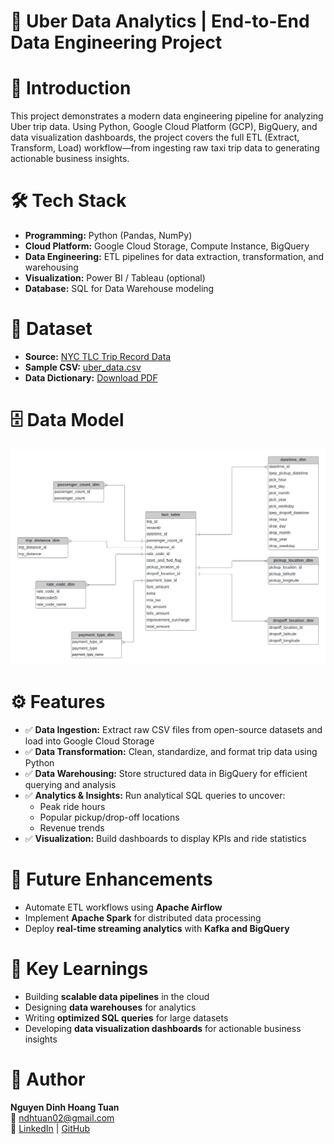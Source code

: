 # 🚖 Uber Data Analytics | End-to-End Data Engineering Project

# 📌 Introduction

This project demonstrates a modern data engineering pipeline for analyzing Uber trip data. Using Python, Google Cloud Platform (GCP), BigQuery, and data visualization dashboards, the project covers the full ETL (Extract, Transform, Load) workflow—from ingesting raw taxi trip data to generating actionable business insights.

# 🛠️ Tech Stack

- **Programming:** Python (Pandas, NumPy)
- **Cloud Platform:** Google Cloud Storage, Compute Instance, BigQuery
- **Data Engineering:** ETL pipelines for data extraction, transformation, and warehousing
- **Visualization:** Power BI / Tableau (optional)
- **Database:** SQL for Data Warehouse modeling

# 📂 Dataset

- **Source:** [NYC TLC Trip Record Data](https://www.nyc.gov/site/tlc/about/tlc-trip-record-data.page)
- **Sample CSV:** [uber_data.csv](https://github.com/Devhtuan/ETL_Uber/blob/main/data/uber_data.csv)
- **Data Dictionary:** [Download PDF](https://www.nyc.gov/assets/tlc/downloads/pdf/data_dictionary_trip_records_yellow.pdf)

# 🗄️ Data Model

<img src="data_model.png">

# ⚙️ Features

- ✅ **Data Ingestion:** Extract raw CSV files from open-source datasets and load into Google Cloud Storage
- ✅ **Data Transformation:** Clean, standardize, and format trip data using Python
- ✅ **Data Warehousing:** Store structured data in BigQuery for efficient querying and analysis
- ✅ **Analytics & Insights:** Run analytical SQL queries to uncover:
  - Peak ride hours
  - Popular pickup/drop-off locations
  - Revenue trends
- ✅ **Visualization:** Build dashboards to display KPIs and ride statistics

# 🚀 Future Enhancements

- Automate ETL workflows using **Apache Airflow**
- Implement **Apache Spark** for distributed data processing
- Deploy **real-time streaming analytics** with **Kafka and BigQuery**

# 🎯 Key Learnings

- Building **scalable data pipelines** in the cloud
- Designing **data warehouses** for analytics
- Writing **optimized SQL queries** for large datasets
- Developing **data visualization dashboards** for actionable business insights

# 👤 Author

**Nguyen Dinh Hoang Tuan**  
📧 ndhtuan02@gmail.com  
🔗 [LinkedIn](https://www.linkedin.com/in/tuan-nguyen-02353b378) | [GitHub](https://github.com/Devhtuan)




